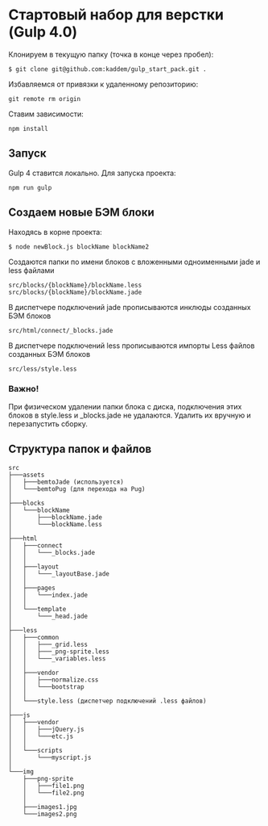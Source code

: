 # Стартовый набор для верстки (Gulp 4.0)

Клонируем в текущую папку (точка в конце через пробел):
```
$ git clone git@github.com:kaddem/gulp_start_pack.git .
```

Избавляемся от привязки к удаленному репозиторию:
```
git remote rm origin
```

Ставим зависимости:
```
npm install
```

## Запуск

Gulp 4 ставится локально. Для запуска проекта:
```
npm run gulp
```

## Создаем новые БЭМ блоки

Находясь в корне проекта:
```
$ node newBlock.js blockName blockName2
```

Создаются папки по имени блоков с вложенными одноименными jade и less файлами
```
src/blocks/{blockName}/blockName.less
src/blocks/{blockName}/blockName.jade
```

В диспетчере подключений jade прописываются инклюды созданных БЭМ блоков
```
src/html/connect/_blocks.jade
```

В диспетчере подключений less прописываются импорты Less файлов созданных БЭМ блоков
```
src/less/style.less
```

### Важно!
При физическом удалении папки блока с диска, подключения этих блоков в style.less и _blocks.jade не удалаются. Удалить их вручную и перезапустить сборку.

## Структура папок и файлов
```
src
├───assets
│   ├───bemtoJade (используется)
│   └───bemtoPug (для перехода на Pug)
│
├───blocks
│   └───blockName
│       ├───blockName.jade
│       └───blockName.less
│ 
├───html
│   ├───connect
│   │   └───_blocks.jade
│   │
│   ├───layout
│   │   └───_layoutBase.jade
│   │
│   ├───pages
│   │   └───index.jade
│   │
│   └───template
│       └───_head.jade
│
├───less
│   ├───common
│   │   ├───_grid.less
│   │   ├───_png-sprite.less
│   │   └───_variables.less
│   │
│   ├───vendor
│   │   ├───normalize.css
│   │   └───bootstrap
│   │
│   └───style.less (диспетчер подключений .less файлов)
│
├───js
│   ├───vendor
│   │   ├───jQuery.js
│   │   └───etc.js
│   │
│   └───scripts
│       └───myscript.js
│
└───img
    ├───png-sprite
    │   ├───file1.png
    │   └───file2.png
    │
    ├───images1.jpg
    └───images2.png

```